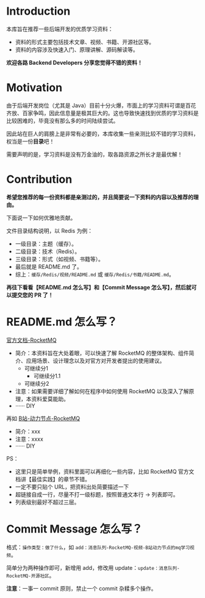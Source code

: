 # Introduction
本库旨在推荐一些后端开发的优质学习资料：
- 资料的形式主要包括技术文章、视频、书籍、开源社区等。
- 资料的内容涉及快速入门、原理讲解、源码解读等。

**欢迎各路 Backend Developers 分享您觉得不错的资料！**
# Motivation
由于后端开发岗位（尤其是 Java）目前十分火爆，市面上的学习资料可谓是百花齐放、百家争鸣，因此信息量是极其巨大的。这也导致快速找到优质的学习资料是比较困难的，毕竟没有那么多的时间陆续尝试。

因此站在巨人的肩膀上是非常有必要的，本库收集一些亲测比较不错的学习资料，权当是一份**目录**吧！

需要声明的是，学习资料是没有万金油的，取各路资源之所长才是最优解！
# Contribution
**希望您推荐的每一份资料都是亲测过的，并且简要说一下资料的内容以及推荐的理由。**

下面说一下如何优雅地贡献。

文件目录结构说明，以 Redis 为例：
- 一级目录：主题（缓存）。
- 二级目录：技术（Redis）。
- 三级目录：形式（如视频、书籍等）。
- 最后就是 README.md 了。
- 综上：`缓存/Redis/视频/README.md` 或 `缓存/Redis/书籍/README.md`。

**再往下看看【README.md 怎么写】和【Commit Message 怎么写】，然后就可以提交您的 PR 了！**

# README.md 怎么写？
[官方文档-RocketMQ](https://rocketmq.apache.org/zh/docs/)

- 简介：本资料旨在大处着眼，可以快速了解 RocketMQ 的整体架构、组件简介、应用场景、设计理念以及对官方对开发者提出的使用建议。
  - 可继续分1
    - 可继续分1.1
  - 可继续分2
- 注意：如果需要详细了解如何在程序中如何使用 RocketMQ 以及深入了解原理，本资料爱莫能助。
- ······ DIY

再如 [B站-动力节点-RocketMQ](https://www.bilibili.com/video/BV1jL41187ny/?spm_id_from=333.1391.0.0&p=10)

- 简介：xxx
- 注意：xxxx
- ······ DIY

PS：

- 这里只是简单举例，资料里面可以再细化一些内容，比如 RocketMQ 官方文档讲【最佳实践】的章节不错。
- 一定不要只贴个 URL，把资料出处简要描述一下
- 超链接自成一行，尽量不打一级标题，按照普通文本行 -> 列表即可。
- 列表级别最好不超过三层。

# Commit Message 怎么写？
格式：`操作类型：做了什么`，如 `add：消息队列-RocketMQ-视频-B站动力节点的mq学习视频`。

简单分为两种操作即可，新增用 add，修改用 update：`update：消息队列-RocketMQ-开源社区`。

**注意**：一事一 commit 原则，禁止一个 commit 杂糅多个操作。
